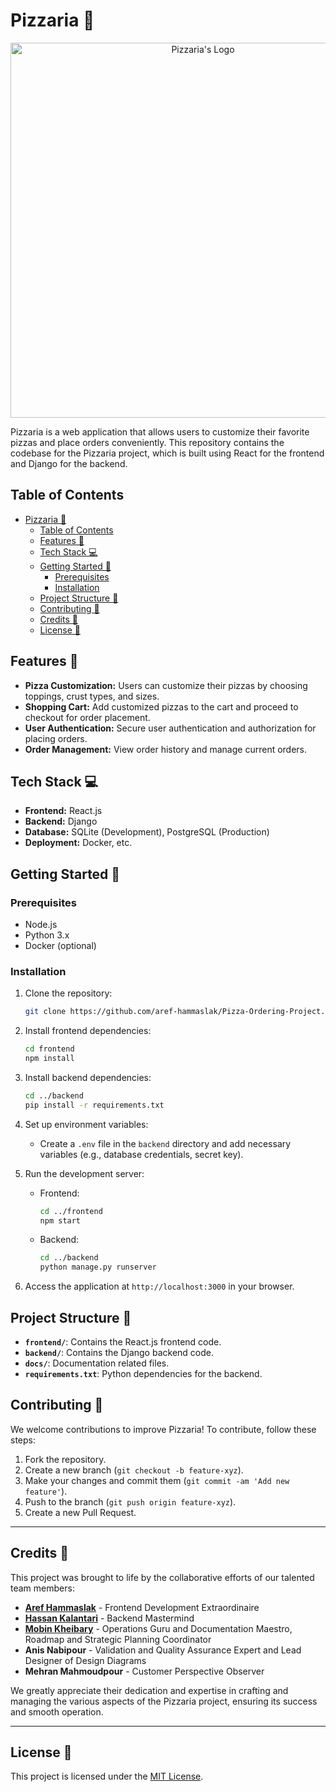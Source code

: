 # Pizzaria 🍕

<p align="center">
  <img src="https://img.freepik.com/premium-vector/pizzaria-cartoon-logo_142499-109.jpg" alt="Pizzaria's Logo" width="600">
</p>

Pizzaria is a web application that allows users to customize their favorite pizzas and place orders conveniently. This repository contains the codebase for the Pizzaria project, which is built using React for the frontend and Django for the backend.

## Table of Contents

- [Pizzaria 🍕](#pizzaria-)
  - [Table of Contents](#table-of-contents)
  - [Features 🚀](#features-)
  - [Tech Stack 💻](#tech-stack-)
  - [Getting Started 🚀](#getting-started-)
    - [Prerequisites](#prerequisites)
    - [Installation](#installation)
  - [Project Structure 📁](#project-structure-)
  - [Contributing 🤝](#contributing-)
  - [Credits 🌟](#credits-)
  - [License 📜](#license-)

## Features 🚀

- **Pizza Customization:** Users can customize their pizzas by choosing toppings, crust types, and sizes.
- **Shopping Cart:** Add customized pizzas to the cart and proceed to checkout for order placement.
- **User Authentication:** Secure user authentication and authorization for placing orders.
- **Order Management:** View order history and manage current orders.

## Tech Stack 💻

- **Frontend:** React.js
- **Backend:** Django
- **Database:** SQLite (Development), PostgreSQL (Production)
- **Deployment:** Docker, etc.

## Getting Started 🚀

### Prerequisites

- Node.js
- Python 3.x
- Docker (optional)

### Installation

1. Clone the repository:
   ```bash
   git clone https://github.com/aref-hammaslak/Pizza-Ordering-Project.git
   ```

2. Install frontend dependencies:
   ```bash
   cd frontend
   npm install
   ```

3. Install backend dependencies:
   ```bash
   cd ../backend
   pip install -r requirements.txt
   ```

4. Set up environment variables:
   - Create a `.env` file in the `backend` directory and add necessary variables (e.g., database credentials, secret key).

5. Run the development server:
   - Frontend:
     ```bash
     cd ../frontend
     npm start
     ```
   - Backend:
     ```bash
     cd ../backend
     python manage.py runserver
     ```

6. Access the application at `http://localhost:3000` in your browser.

## Project Structure 📁

- **`frontend/`**: Contains the React.js frontend code.
- **`backend/`**: Contains the Django backend code.
- **`docs/`**: Documentation related files.
- **`requirements.txt`**: Python dependencies for the backend.

## Contributing 🤝

We welcome contributions to improve Pizzaria! To contribute, follow these steps:
1. Fork the repository.
2. Create a new branch (`git checkout -b feature-xyz`).
3. Make your changes and commit them (`git commit -am 'Add new feature'`).
4. Push to the branch (`git push origin feature-xyz`).
5. Create a new Pull Request.

---

## Credits 🌟

This project was brought to life by the collaborative efforts of our talented team members:

- [**Aref Hammaslak**](https://github.com/aref-hammaslak) - Frontend Development Extraordinaire
- [**Hassan Kalantari**](https://github.com/HeisenbergHK) - Backend Mastermind
- [**Mobin Kheibary**](https://github.com/Mobiwn) - Operations Guru and Documentation Maestro, Roadmap and Strategic Planning Coordinator
- **Anis Nabipour** - Validation and Quality Assurance Expert and Lead Designer of Design Diagrams
-	**Mehran Mahmoudpour** - Customer Perspective Observer


We greatly appreciate their dedication and expertise in crafting and managing the various aspects of the Pizzaria project, ensuring its success and smooth operation.

---

## License 📜

This project is licensed under the [MIT License](LICENSE).
